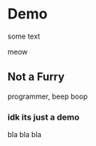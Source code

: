 # Demo

some text

meow

## Not a Furry

programmer, beep boop

### idk its just a demo

bla bla bla